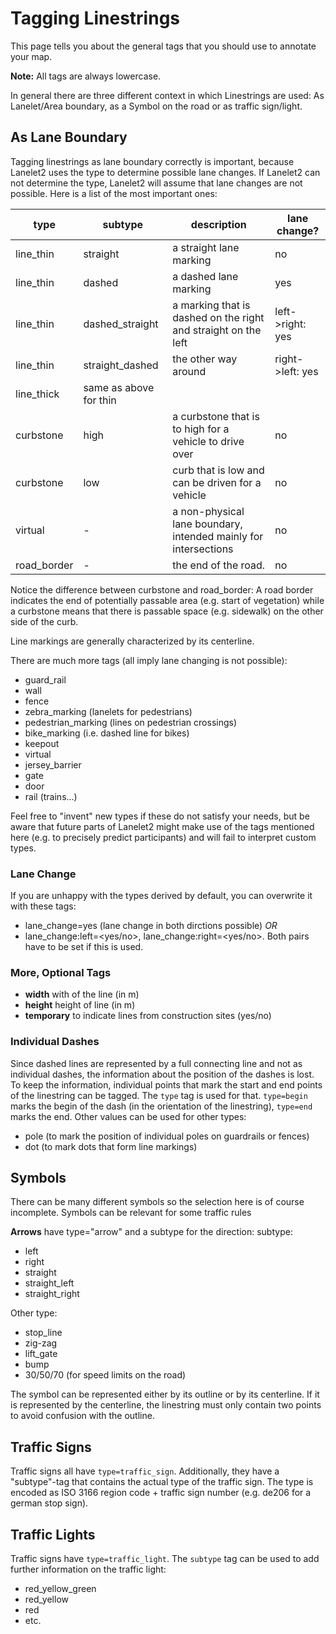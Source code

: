 # Tagging Linestrings

This page tells you about the general tags that you should use to annotate your map.

**Note:** All tags are always lowercase.

In general there are three different context in which Linestrings are used: As Lanelet/Area boundary, as a Symbol on the road or as traffic sign/light.

## As Lane Boundary
Tagging linestrings as lane boundary correctly is important, because Lanelet2 uses the type to determine possible lane changes. If Lanelet2 can not determine the type, Lanelet2 will assume that lane changes are not possible. Here is a list of the most important ones:

| **type** | **subtype** | **description** | **lane change?** | 
|----------|-------------|-----------------|------------------|
|line_thin | straight    | a straight lane marking | no       |
|line_thin | dashed      | a dashed lane marking | yes        |
|line_thin | dashed_straight | a marking that is dashed on the right and straight on the left | left->right: yes |
|line_thin | straight_dashed | the other way around | right->left: yes |
|line_thick | same as above for thin |     |                  |
|curbstone | high        | a curbstone that is to high for a vehicle to drive over | no |
|curbstone | low         | curb that is low and can be driven for a vehicle | no |
|virtual   | -           | a non-physical lane boundary, intended mainly for intersections | no |
|road_border | -         | the end of the road. | no          |

Notice the difference between curbstone and road_border: A road border indicates the end of potentially passable area (e.g. start of vegetation) while a curbstone means that there is passable space (e.g. sidewalk) on the other side of the curb.

Line markings are generally characterized by its centerline. 

There are much more tags (all imply lane changing is not possible):
* guard_rail
* wall 
* fence 
* zebra_marking (lanelets for pedestrians)
* pedestrian_marking (lines on pedestrian crossings)
* bike_marking (i.e. dashed line for bikes)
* keepout
* virtual
* jersey_barrier
* gate
* door
* rail (trains...)

Feel free to "invent" new types if these do not satisfy your needs, but be aware that future parts of Lanelet2 might make use of the tags mentioned here (e.g. to precisely predict participants) and will fail to interpret custom types.

### Lane Change
If you are unhappy with the types derived by default, you can overwrite it with these tags:
* lane_change=yes (lane change in both dirctions possible) *OR*
* lane_change:left=<yes/no>, lane_change:right=<yes/no>. Both pairs have to be set if this is used.

### More, Optional Tags
* **width** with of the line (in m)
* **height** height of line (in m)
* **temporary** to indicate lines from construction sites (yes/no)

### Individual Dashes
Since dashed lines are represented by a full connecting line and not as individual dashes, the information about the position of the dashes is lost. To keep the information, individual points that mark the start and end points of the linestring can be tagged. The `type` tag is used for that. `type=begin` marks the begin of the dash (in the orientation of the linestring), `type=end` marks the end. Other values can be used for other types:
* pole (to mark the position of individual poles on guardrails or fences)
* dot (to mark dots that form line markings)

## Symbols
There can be many different symbols so the selection here is of course incomplete. Symbols can be relevant for some traffic rules

**Arrows** have type="arrow" and a subtype for the direction:
subtype:
* left
* right
* straight
* straight_left
* straight_right

Other type:
* stop_line
* zig-zag
* lift_gate
* bump
* 30/50/70 (for speed limits on the road)

The symbol can be represented either by its outline or by its centerline. If it is represented by the centerline, the linestring must only contain two points to avoid confusion with the outline.

## Traffic Signs
Traffic signs all have `type=traffic_sign`. Additionally, they have a "subtype"-tag that contains the actual type of the traffic sign. The type is encoded as ISO 3166 region code + traffic sign number (e.g. de206 for a german stop sign).

## Traffic Lights
Traffic signs have `type=traffic_light`. The `subtype` tag can be used to add further information on the traffic light:
* red_yellow_green
* red_yellow
* red
* etc.

